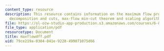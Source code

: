 ```yaml
---
content_type: resource
description: This resource contains information on the maximum flow problem, flow
  decomposition and cuts, max-flow min-cut theorem and scaling algorithm.
file: https://ol-ocw-studio-app-production.s3.amazonaws.com/courses/6-854j-advanced-algorithms-fall-2005/79ce219a0304041e9228499871075d66_maxflowdff.pdf
file_type: application/pdf
resourcetype: Document
title: maxflowdff.pdf
uid: 79ce219a-0304-041e-9228-499871075d66
---
```


